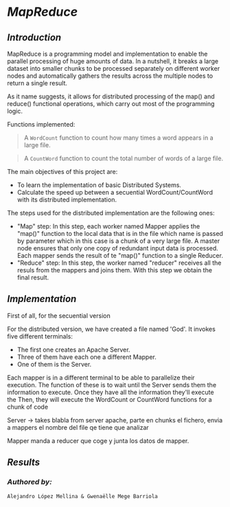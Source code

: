 # *MapReduce*
## *Introduction*

MapReduce is a programming model and implementation to enable the parallel processing of huge amounts of data. In a nutshell, it breaks a large dataset into smaller chunks to be processed separately on different worker nodes and automatically gathers the results across the multiple nodes to return a single result. 

As it name suggests, it allows for distributed processing of the map() and reduce() functional operations, which carry out most of the programming logic. 

Functions implemented:
> A `WordCount` function to count how many times a word appears in a large file.

> A `CountWord` function to count the total number of words of a large file.

The main objectives of this project are:
* To learn the implementation of basic Distributed Systems.
* Calculate the speed up between a secuential WordCount/CountWord with its distributed implementation.

The steps used for the distributed implementation are the following ones:
* "Map" step: In this step, each worker named Mapper applies the "map()" function to the local data that is in the file which name is passed by parameter which in this case is a chunk of a very large file. A master node ensures that only one copy of redundant input data is processed. Each mapper sends the result of te "map()" function to a single Reducer.
* "Reduce" step: In this step, the worker named "reducer" receives all the resuls from the mappers and joins them. With this step we obtain the final result.


## *Implementation*
First of all, for the secuential version


For the distributed version, we have created a file named 'God'. It invokes five different terminals:
* The first one creates an Apache Server.
* Three of them have each one a different Mapper.   
* One of them is the Server.

Each mapper is in a different terminal to be able to parallelize their execution. The function of these is to wait until the Server sends them the information to execute. Once they have all the information they'll execute the Then, they will execute the WordCount or CountWord functions for a chunk of code 

Server -> takes blabla from server apache, parte en chunks el fichero, envia a mappers el nombre del file qe tiene que analizar

Mapper manda a reducer que coge y junta los datos de mapper.


## *Results*


### *Authored by:*
```
Alejandro López Mellina & Gwenaëlle Mege Barriola
```
